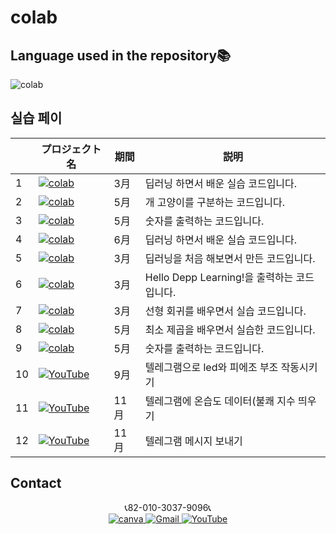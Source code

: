 # colab
## Language used in the repository📚
![colab](https://img.shields.io/badge/googlecolab-1572B6?style=for-the-badge&logo=googlecolab&logoColor=orange)

## 실습 페이
|  | プロジェクト名     | 期間          | 説明                 |
|------------------------|------------------------|---------------|--------------------|
 |1|<a href="https://colab.research.google.com/drive/15-YJgeKIPPaLoWhLi8JPXq9ZpUlpSTZE"><img src="https://img.shields.io/badge/googlecolab-1572B6?style=for-the-badge&logo=googlecolab&logoColor=orange"   alt="colab">|3月|딥러닝 하면서 배운 실습 코드입니다.|
 |2|<a href="https://colab.research.google.com/drive/1SeoQyzn-Fd6uF-hsABAHTzFvmIRJga4d"><img src="https://img.shields.io/badge/googlecolab-1572B6?style=for-the-badge&logo=googlecolab&logoColor=orange"   alt="colab">|5月|개 고양이를 구분하는 코드입니다.|
 |3|<a href="https://colab.research.google.com/drive/10QAlPm5WNZ_UP8Kq8Xui11zIpzqaFVkE"><img src="https://img.shields.io/badge/googlecolab-1572B6?style=for-the-badge&logo=googlecolab&logoColor=orange"   alt="colab">|5月|숫자를 출력하는 코드입니다.|
  |4|<a href="https://colab.research.google.com/drive/13BsWirlQYtSie8yZ2xstI9gl1KEz_qwh"><img src="https://img.shields.io/badge/googlecolab-1572B6?style=for-the-badge&logo=googlecolab&logoColor=orange"   alt="colab">|6月|딥러닝 하면서 배운 실습 코드입니다.|
 |5|<a href="https://colab.research.google.com/drive/1ur-7zbxOlj91kbfUxyngBFvVEFnfaBAI"><img src="https://img.shields.io/badge/googlecolab-1572B6?style=for-the-badge&logo=googlecolab&logoColor=orange"   alt="colab">|3月|딥러닝을 처음 해보면서 만든 코드입니다.|
 |6|<a href="https://colab.research.google.com/drive/1Se6G9t56TANvhoAIz4NC5USaqNXOdeJ5"><img src="https://img.shields.io/badge/googlecolab-1572B6?style=for-the-badge&logo=googlecolab&logoColor=orange"   alt="colab">|3月|Hello Depp Learning!을 출력하는 코드입니다.|
 |7|<a href="https://colab.research.google.com/drive/1SF7K3hkQNzeVJqpC3HXqV4wCcW96pw6P"><img src="https://img.shields.io/badge/googlecolab-1572B6?style=for-the-badge&logo=googlecolab&logoColor=orange"   alt="colab">|3月|선형 회귀를 배우면서 실습 코드입니다.|
 |8|<a href="https://colab.research.google.com/drive/1LMtTFH2b81vwKfgKiDfhbksQfUfBdzc4"><img src="https://img.shields.io/badge/googlecolab-1572B6?style=for-the-badge&logo=googlecolab&logoColor=orange"   alt="colab">|5月| 최소 제곱을 배우면서 실습한 코드입니다.|
 |9|<a href="https://colab.research.google.com/drive/10QAlPm5WNZ_UP8Kq8Xui11zIpzqaFVkE"><img src="https://img.shields.io/badge/googlecolab-1572B6?style=for-the-badge&logo=googlecolab&logoColor=orange"   alt="colab">|5月|숫자를 출력하는 코드입니다.|
 |10|<a href="https://www.youtube.com/watch?v=vdfIM9Lhlps"><img src="https://img.shields.io/badge/-YouTube-red?style=for-the-badge&logo=youtube"   alt="YouTube">|9月|텔레그램으로 led와 피에조 부조 작동시키기|
 |11|<a href="https://www.youtube.com/watch?v=szraAEoabFY"><img src="https://img.shields.io/badge/-YouTube-red?style=for-the-badge&logo=youtube"   alt="YouTube">|11月|텔레그램에 온습도 데이터(불쾌 지수 띄우기|
 |12|<a href="https://www.youtube.com/watch?v=o7kvIzdei80"><img src="https://img.shields.io/badge/-YouTube-red?style=for-the-badge&logo=youtube"   alt="YouTube">|11月|텔레그램 메시지 보내기|
## Contact 
 
<p align="center">
 📞82-010-3037-9096📞<br>
 <a href="https://www.canva.com/design/DAFzY5opUiA/Ge33dSKE16cErBaDJDp-BA/edit">
    <img src="https://img.shields.io/badge/canva-purple?style=for-the-badge&logo=canva" alt="canva">
  </a>
  <a href="mailto:a01030379096@gmail.com">
    <img src="https://img.shields.io/badge/-Gmail-red?style=for-the-badge&logo=Gmail" alt="Gmail">
  </a>
  <a href="https://www.youtube.com/channel/UC484ZJMavtoPOI4ey-HFdCA">
   <img src="https://img.shields.io/badge/-YouTube-red?style=for-the-badge&logo=youtube"   alt="YouTube">
 </a>
</p>
